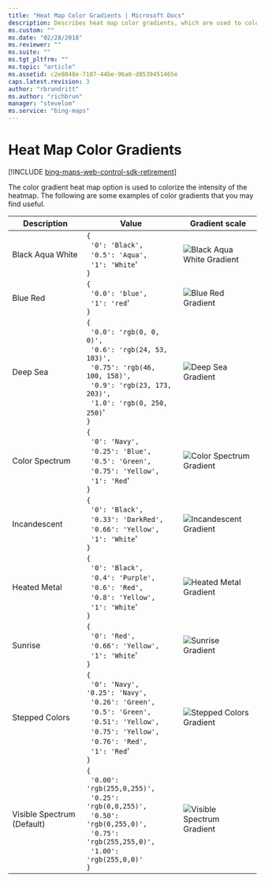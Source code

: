 ```yaml
---
title: "Heat Map Color Gradients | Microsoft Docs"
description: Describes heat map color gradients, which are used to colorize the intensity of the heatmap and provides several examples of color gradients that demonstrate how they are implemented and what they look like.
ms.custom: ""
ms.date: "02/28/2018"
ms.reviewer: ""
ms.suite: ""
ms.tgt_pltfrm: ""
ms.topic: "article"
ms.assetid: c2e8848e-7187-44be-96a6-d8539451465e
caps.latest.revision: 3
author: "rbrundritt"
ms.author: "richbrun"
manager: "stevelom"
ms.service: "bing-maps"
---
```


# Heat Map Color Gradients

[!INCLUDE [bing-maps-web-control-sdk-retirement](../../includes/bing-maps-web-control-sdk-retirement.md)]

The color gradient heat map option is used to colorize the intensity of the heatmap. The following are some examples of color gradients that you may find useful.

Description	               | Value	                                                                       | Gradient scale
--------------------------- | ---------------------------------------------------------------------------- | -----------------------------------
Black Aqua White           | `{`<br/>&nbsp; `'0': 'Black',`<br/>&nbsp; `'0.5': 'Aqua',`<br/>&nbsp; `'1': 'White`'<br/>`}`     | ![Black Aqua White Gradient](../../media/bmv8-heatmapcolorgradients-blackaquawhite.png)	 
Blue Red                   | `{`<br/>&nbsp; `'0.0': 'blue',`<br/>&nbsp; `'1': 'red`'<br/>`}`                             | ![Blue Red Gradient](../../media/bmv8-heatmapcolorgradients-bluered.png)	 
Deep Sea                   | `{`<br/>&nbsp; `'0.0': 'rgb(0, 0, 0)',`<br/>&nbsp; `'0.6': 'rgb(24, 53, 103)',`<br/>&nbsp; `'0.75': 'rgb(46, 100, 158)',`<br/>&nbsp; `'0.9': 'rgb(23, 173, 203)',`<br/>&nbsp; `'1.0': 'rgb(0, 250, 250)`'<br/>`}` | ![Deep Sea Gradient](../../media/bmv8-heatmapcolorgradients-deepsea.png) 	 
Color Spectrum             | `{`<br/>&nbsp; `'0': 'Navy',`<br/>&nbsp; `'0.25': 'Blue',`<br/>&nbsp; `'0.5': 'Green',`<br/>&nbsp; `'0.75': 'Yellow',`<br/>&nbsp; `'1': 'Red`'<br/>`}`  | ![Color Spectrum Gradient](../../media/bmv8-heatmapcolorgradients-colorspectrum.png)
Incandescent               | `{`<br/>&nbsp; `'0': 'Black',`<br/>&nbsp; `'0.33': 'DarkRed',`<br/>&nbsp; `'0.66': 'Yellow',`<br/>&nbsp; `'1': 'White`'<br/>`}`   | ![Incandescent Gradient](../../media/bmv8-heatmapcolorgradients-incandescent.png)	 
Heated Metal               | `{`<br/>&nbsp; `'0': 'Black',`<br/>&nbsp; `'0.4': 'Purple',`<br/>&nbsp; `'0.6': 'Red',`<br/>&nbsp; `'0.8': 'Yellow',`<br/>&nbsp; `'1': 'White`'<br/>`}` | ![Heated Metal Gradient](../../media/bmv8-heatmapcolorgradients-heatedmetal.png)	 
Sunrise	                   | `{`<br/>&nbsp; `'0': 'Red',`<br/>&nbsp; `'0.66': 'Yellow',`<br/>&nbsp; `'1': 'White`'<br/>`}`    | ![Sunrise Gradient](../../media/bmv8-heatmapcolorgradients-sunrise.png)	 
Stepped Colors             | `{`<br/>&nbsp; `'0': 'Navy',    '0.25': 'Navy',`<br/>&nbsp; `'0.26': 'Green',`<br/>&nbsp; `'0.5': 'Green',`<br/>&nbsp; `'0.51': 'Yellow',`<br/>&nbsp; `'0.75': 'Yellow',`<br/>&nbsp; `'0.76': 'Red',`<br/>&nbsp; `'1': 'Red`'<br/>`}`  | ![Stepped Colors Gradient](../../media/bmv8-heatmapcolorgradients-steppedcolors.png)	  	 
Visible Spectrum (Default) | `{`<br/>&nbsp; `'0.00': 'rgb(255,0,255)',`<br/>&nbsp; `'0.25': 'rgb(0,0,255)',`<br/>&nbsp; `'0.50': 'rgb(0,255,0)',`<br/>&nbsp; `'0.75': 'rgb(255,255,0)',`<br/>&nbsp; ` '1.00': 'rgb(255,0,0)'  `<br/>`}` | ![Visible Spectrum Gradient](../../media/bmv8-heatmapcolorgradients-visiblespectrum.png)	
